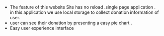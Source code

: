  * The  feature of this website 
 Site has no reload .single page application . in this application we use local storage to collect donation information  of user. 
* user can see their donation by presenting a easy pie chart .
 * Easy user experience interface 
 
